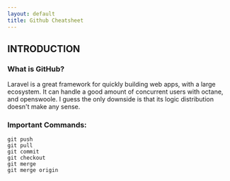 ```yaml
---
layout: default
title: Github Cheatsheet
---
```


<h2>INTRODUCTION</h2>

<h3>What is GitHub?</h3>
<p>Laravel is a great framework for quickly building web apps, with a large ecosystem. It can handle a good amount of concurrent users with octane, and openswoole. I guess the only downside is that its logic distribution doesn't make any sense.</p>

<h3>Important Commands:</h3>
<div class="codesnippet-wrapper">
  <div class="line-numbers">
</div>
<pre class="codesnippet">
<code>git push
git pull
git commit
git checkout
git merge
git merge origin</code></pre></div>
